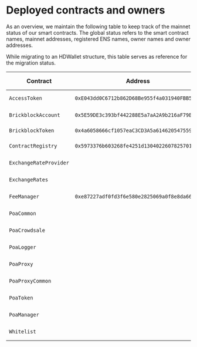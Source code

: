 # Deployed contracts and owners

As an overview, we maintain the following table to keep track of the mainnet
status of our smart contracts. The global status refers to the smart contract
names, mainnet addresses, registered ENS names, owner names and owner addresses.

While migrating to an HDWallet structure, this table serves as reference for the
migration status.

| Contract               | Address                                      | ENS name | Owner Name      | Owner Address   |
|------------------------|----------------------------------------------|----------|-----------------|-----------------|
| `AccessToken`          | `0xE043dd0C6712b862D68Be955f4a031940FBB5513` |          | TBD by @chapati | TBD by @chapati |
| `BrickblockAccount`    | `0x5E59DE3c393bf442288E5a7aA2A9b216aF79EA63` |          | TBD by @chapati | TBD by @chapati |
| `BrickblockToken`      | `0x4a6058666cf1057eaC3CD3A5a614620547559fc9` |          | `cold-store`    | `0x9D22bDeb0e8E32ff1aC124900cf783863EB14302` |
| `ContractRegistry`     | `0x5973376b603268fe4251d13040226078257014f8` |          | TBD by @chapati | TBD by @chapati |
| `ExchangeRateProvider` |                                              |          | TBD by @chapati | TBD by @chapati |
| `ExchangeRates`        |                                              |          | TBD by @chapati | TBD by @chapati |
| `FeeManager`           | `0xe87227adf0fd3f6e580e2825069a0f8e8da66ad0` |          | TBD by @chapati | TBD by @chapati |
| `PoaCommon`            |                                              |          | TBD by @chapati | TBD by @chapati |
| `PoaCrowdsale`         |                                              |          | TBD by @chapati | TBD by @chapati |
| `PoaLogger`            |                                              |          | TBD by @chapati | TBD by @chapati |
| `PoaProxy`             |                                              |          | TBD by @chapati | TBD by @chapati |
| `PoaProxyCommon`       |                                              |          | TBD by @chapati | TBD by @chapati |
| `PoaToken`             |                                              |          | TBD by @chapati | TBD by @chapati |
| `PoaManager`           |                                              |          | TBD by @chapati | TBD by @chapati |
| `Whitelist`            |                                              |          | TBD by @chapati | TBD by @chapati |
